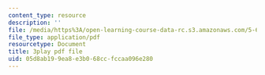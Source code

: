 ```yaml
---
content_type: resource
description: ''
file: /media/https%3A/open-learning-course-data-rc.s3.amazonaws.com/5-60-thermodynamics-kinetics-spring-2008/05d8ab199ea8e3b068ccfccaa096e280_RT_v0PhXP5E.pdf
file_type: application/pdf
resourcetype: Document
title: 3play pdf file
uid: 05d8ab19-9ea8-e3b0-68cc-fccaa096e280
---
```

